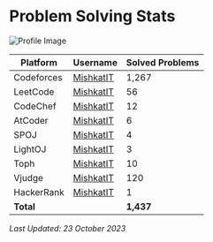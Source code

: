 # Problem Solving Stats

![Profile Image](https://your-profile-image-url-here.png)

| Platform     | Username                                     | Solved Problems |
|--------------|----------------------------------------------|-----------------|
| Codeforces   | [MishkatIT](https://codeforces.com/profile/MishkatIT) | 1,267 |
| LeetCode     | [MishkatIT](https://leetcode.com/MishkatIT/) | 56 |
| CodeChef     | [MishkatIT](https://www.codechef.com/users/MishkatIT) | 12 |
| AtCoder      | [MishkatIT](https://atcoder.jp/users/MishkatIT) | 6 |
| SPOJ         | [MishkatIT](https://www.spoj.com/users/MishkatIT/) | 4 |
| LightOJ      | [MishkatIT](https://lightoj.com/user/MishkatIT) | 3 |
| Toph         | [MishkatIT](https://toph.co/u/MishkatIT) | 10 |
| Vjudge       | [MishkatIT](https://vjudge.net/user/MishkatIT) | 120 |
| HackerRank   | [MishkatIT](https://www.hackerrank.com/MishkatIT) | 1 |
| **Total**    |                                              | **1,437** |

_Last Updated: 23 October 2023_
